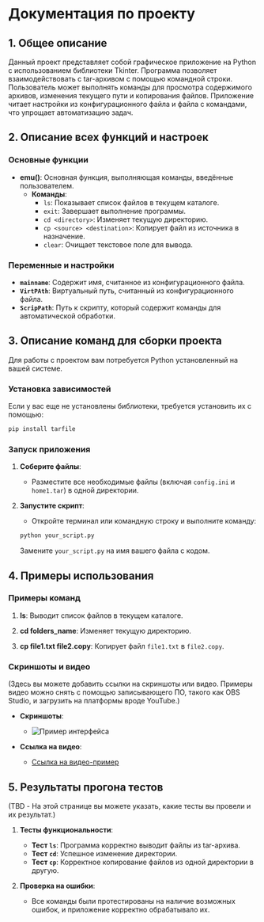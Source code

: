 # Документация по проекту

## 1. Общее описание

Данный проект представляет собой графическое приложение на Python с использованием библиотеки Tkinter. Программа позволяет взаимодействовать с tar-архивом с помощью командной строки. Пользователь может выполнять команды для просмотра содержимого архивов, изменения текущего пути и копирования файлов. Приложение читает настройки из конфигурационного файла и файла с командами, что упрощает автоматизацию задач.

## 2. Описание всех функций и настроек

### Основные функции

- **emu()**: Основная функция, выполняющая команды, введённые пользователем.
  - **Команды**:
    - `ls`: Показывает список файлов в текущем каталоге.
    - `exit`: Завершает выполнение программы.
    - `cd <directory>`: Изменяет текущую директорию.
    - `cp <source> <destination>`: Копирует файл из источника в назначение.
    - `clear`: Очищает текстовое поле для вывода.

### Переменные и настройки

- **`mainname`**: Содержит имя, считанное из конфигурационного файла.
- **`VirtPAth`**: Виртуальный путь, считанный из конфигурационного файла.
- **`ScripPath`**: Путь к скрипту, который содержит команды для автоматической обработки.

## 3. Описание команд для сборки проекта

Для работы с проектом вам потребуется Python установленный на вашей системе. 

### Установка зависимостей

Если у вас еще не установлены библиотеки, требуется установить их с помощью:

```bash
pip install tarfile
```

### Запуск приложения

1. **Соберите файлы**:
   - Разместите все необходимые файлы (включая `config.ini` и `home1.tar`) в одной директории.

2. **Запустите скрипт**:
   - Откройте терминал или командную строку и выполните команду:

   ```bash
   python your_script.py
   ```

   Замените `your_script.py` на имя вашего файла с кодом.

## 4. Примеры использования

### Примеры команд

1. **ls**: Выводит список файлов в текущем каталоге.

2. **cd folders_name**: Изменяет текущую директорию.

3. **cp file1.txt file2.copy**: Копирует файл `file1.txt` в `file2.copy`.

### Скриншоты и видео

(Здесь вы можете добавить ссылки на скриншоты или видео. Примеры видео можно снять с помощью записывающего ПО, такого как OBS Studio, и загрузить на платформы вроде YouTube.)

- **Скриншоты**:
  - ![Пример интерфейса](link_to_screenshot)

- **Ссылка на видео**:
  - [Ссылка на видео-пример](link_to_video)

## 5. Результаты прогона тестов

(TBD - На этой странице вы можете указать, какие тесты вы провели и их результат.)

1. **Тесты функциональности**:
   - **Тест `ls`**: Программа корректно выводит файлы из tar-архива.
   - **Тест `cd`**: Успешное изменение директории.
   - **Тест `cp`**: Корректное копирование файлов из одной директории в другую.

2. **Проверка на ошибки**:
   - Все команды были протестированы на наличие возможных ошибок, и приложение корректно обрабатывало их.
